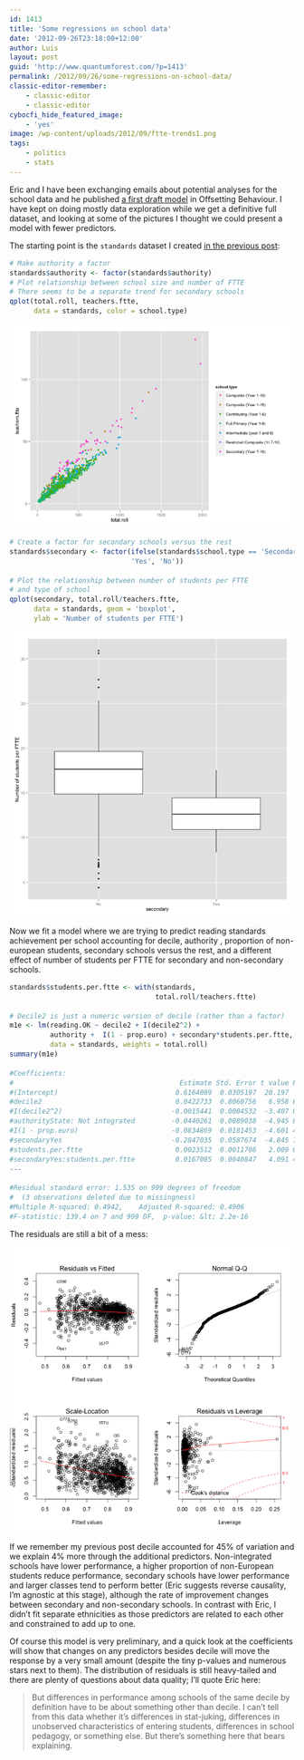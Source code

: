 ```yaml
---
id: 1413
title: 'Some regressions on school data'
date: '2012-09-26T23:18:00+12:00'
author: Luis
layout: post
guid: 'http://www.quantumforest.com/?p=1413'
permalink: /2012/09/26/some-regressions-on-school-data/
classic-editor-remember:
    - classic-editor
    - classic-editor
cybocfi_hide_featured_image:
    - 'yes'
image: /wp-content/uploads/2012/09/ftte-trends1.png
tags:
    - politics
    - stats
---
```


Eric and I have been exchanging emails about potential analyses for the school data and he published [a first draft model](http://offsettingbehaviour.blogspot.co.nz/2012/09/education-regressions.html) in Offsetting Behaviour. I have kept on doing mostly data exploration while we get a definitive full dataset, and looking at some of the pictures I thought we could present a model with fewer predictors.

The starting point is the `standards` dataset I created [in the previous post](https://luis.apiolaza.net/2012/09/updating-and-expanding-new-zealand-school-data/):

```r
# Make authority a factor
standards$authority <- factor(standards$authority)
# Plot relationship between school size and number of FTTE
# There seems to be a separate trend for secondary schools
qplot(total.roll, teachers.ftte, 
      data = standards, color = school.type)
```

![There seems to be a different trend for secondary vs non-secondary schools concerning the relationship between number of full time teacher equivalent and total roll. The presence of a small number of large schools suggests that log transforming the variables could be a good idea.](/assets/images/ftte-trends1.png)

```r
# Create a factor for secondary schools versus the rest
standards$secondary <- factor(ifelse(standards$school.type == 'Secondary (Year 7-15)', 
                              'Yes', 'No'))

# Plot the relationship between number of students per FTTE
# and type of school
qplot(secondary, total.roll/teachers.ftte,
      data = standards, geom = 'boxplot',
      ylab = 'Number of students per FTTE')
```

![Difference on the number of students per FTTE between secondary and non-secondary schools.](/assets/images/secondary-nonsecondary.png)

Now we fit a model where we are trying to predict reading standards achievement per school accounting for decile, authority , proportion of non-european students, secondary schools versus the rest, and a different effect of number of students per FTTE for secondary and non-secondary schools.

```r
standards$students.per.ftte <- with(standards, 
                                    total.roll/teachers.ftte)

# Decile2 is just a numeric version of decile (rather than a factor)
m1e <- lm(reading.OK ~ decile2 + I(decile2^2) +
          authority +  I(1 - prop.euro) + secondary*students.per.ftte,
          data = standards, weights = total.roll)
summary(m1e)

#Coefficients:
#                                         Estimate Std. Error t value Pr(&gt;|t|)
#(Intercept)                             0.6164089  0.0305197  20.197  &lt; 2e-16 ***
#decile2                                 0.0422733  0.0060756   6.958 6.24e-12 ***
#I(decile2^2)                           -0.0015441  0.0004532  -3.407 0.000682 ***
#authorityState: Not integrated         -0.0440261  0.0089038  -4.945 8.94e-07 ***
#I(1 - prop.euro)                       -0.0834869  0.0181453  -4.601 4.74e-06 ***
#secondaryYes                           -0.2847035  0.0587674  -4.845 1.47e-06 ***
#students.per.ftte                       0.0023512  0.0011706   2.009 0.044854 *
#secondaryYes:students.per.ftte          0.0167085  0.0040847   4.091 4.65e-05 ***
---

#Residual standard error: 1.535 on 999 degrees of freedom
#  (3 observations deleted due to missingness)
#Multiple R-squared: 0.4942,	Adjusted R-squared: 0.4906
#F-statistic: 139.4 on 7 and 999 DF,  p-value: &lt; 2.2e-16
```

The residuals are still a bit of a mess:

![Residuals for this linear model: still a bit of a mess.](/assets/images/residuals-simple-model.png)

If we remember my previous post decile accounted for 45% of variation and we explain 4% more through the additional predictors. Non-integrated schools have lower performance, a higher proportion of non-European students reduce performance, secondary schools have lower performance and larger classes tend to perform better (Eric suggests reverse causality, I’m agnostic at this stage), although the rate of improvement changes between secondary and non-secondary schools. In contrast with Eric, I didn’t fit separate ethnicities as those predictors are related to each other and constrained to add up to one.

Of course this model is very preliminary, and a quick look at the coefficients will show that changes on any predictors besides decile will move the response by a very small amount (despite the tiny p-values and numerous stars next to them). The distribution of residuals is still heavy-tailed and there are plenty of questions about data quality; I’ll quote Eric here:

> But differences in performance among schools of the same decile by definition have to be about something other than decile. I can’t tell from this data whether it’s differences in stat-juking, differences in unobserved characteristics of entering students, differences in school pedagogy, or something else. But there’s something here that bears explaining.